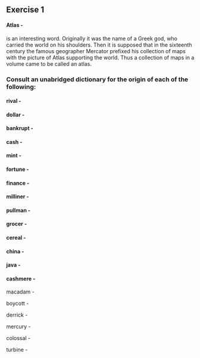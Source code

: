 
## Exercise 1

#### Atlas - 
is an interesting word. Originally it was the name of a Greek god, who carried the world on his shoulders. Then it is supposed that in the sixteenth century the famous geographer Mercator prefixed his collection of maps with the picture of Atlas supporting the world. Thus a collection of maps in a volume came to be called an atlas. 


### Consult an unabridged dictionary for the origin of each of the following:

#### rival - 

#### dollar - 

#### bankrupt - 

#### cash - 

#### mint -

#### fortune - 

#### finance - 

#### milliner - 

#### pullman - 

#### grocer - 

#### cereal - 

#### china - 

#### java - 

#### cashmere - 

macadam - 

boycott -

derrick - 

mercury - 

colossal - 

turbine -
